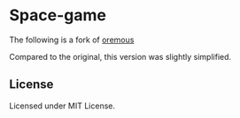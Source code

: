 # Space-game

The following is a fork of [oremous](https://github.com/oremous)

Compared to the original, this version was slightly simplified.

## License

Licensed under MIT License.